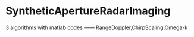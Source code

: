 # SyntheticApertureRadarImaging
3 algorithms with matlab codes —— RangeDoppler,ChirpScaling,Omega-k
